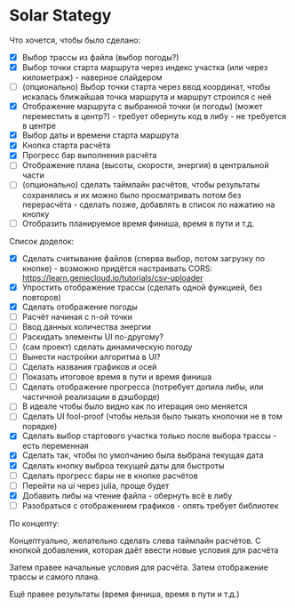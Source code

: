 # Solar Stategy

Что хочется, чтобы было сделано:
- [x] Выбор трассы из файла (выбор погоды?)
- [X] Выбор точки старта маршрута через индекс участка (или через километраж) - наверное слайдером
- [ ] (опционально) Выбор точки старта через ввод координат, чтобы искалась ближайшая точка маршрута и маршрут строился с неё
- [x] Отображение маршрута с выбранной точки (и погоды) (может переместить в центр?) - требует обернуть код в либу - не требуется в центре
- [x] Выбор даты и времени старта маршрута
- [x] Кнопка старта расчёта
- [x] Прогресс бар выполнения расчёта
- [ ] Отображение плана (высоты, скорости, энергия) в центральной части
- [ ] (опционально) сделать таймлайн расчётов, чтобы результаты сохранялись и их можно было просматривать потом без перерасчёта - сделать позже, добавлять в список по нажатию на кнопку 
- [ ] Отобразить планируемое время финиша, время в пути и т.д.

Список доделок:
- [x] Сделать считывание файлов (сперва выбор, потом загрузку по кнопке) - возможно придётся настраивать CORS: https://learn.geniecloud.io/tutorials/csv-uploader
- [x] Упростить отображение трассы (сделать одной функцией, без повторов)
- [x] Сделать отображение погоды
- [ ] Расчёт начиная с n-ой точки
- [ ] Ввод данных количества энергии
- [ ] Раскидать элементы UI по-другому?
- [ ] (сам проект) сделать динамическую погоду
- [ ] Вынести настройки алгоритма в UI?
- [ ] Сделать названия графиков и осей
- [ ] Показать итоговое время в пути и время финиша
- [ ] Сделать отображение прогресса (потребует допила либы, или частичной реализации в дэшборде)
- [ ] В идеале чтобы было видно как по итерация оно меняется
- [ ] Сделать UI fool-proof (чтобы нельзя было тыкать кнопочки не в том порядке)
- [x] Сделать выбор стартового участка только после выбора трассы - есть переменная
- [x] Сделать так, чтобы по умолчанию была выбрана текущая дата
- [x] Сделать кнопку выброа текущей даты для быстроты
- [ ] Сделать прогресс бары не в кнопке расчётов
- [ ] Перейти на ui через julia, проще будет
- [x] Добавить либы на чтение файла - обернуть всё в либу
- [ ] Разобраться с отображением графиков - опять требует библиотек

По концепту:

Концептуально, желательно сделать слева таймлайн расчётов. С кнопкой добавления, которая даёт ввести новые условия для расчёта

Затем правее начальные условия для расчёта. Затем отображение трассы и самого плана.

Ещё правее результаты (время финиша, время в пути и т.д.)